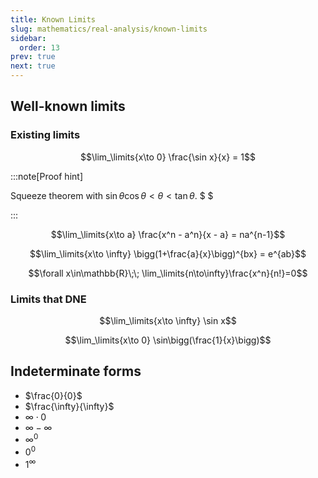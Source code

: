 ```yaml
---
title: Known Limits
slug: mathematics/real-analysis/known-limits
sidebar:
  order: 13
prev: true
next: true
---
```


## Well-known limits

### Existing limits

```math
\lim_\limits{x\to 0} \frac{\sin x}{x} = 1
```

:::note[Proof hint]

Squeeze theorem with $\sin \theta \cos \theta \lt \theta \lt \tan\theta$. $ $

:::

```math
\lim_\limits{x\to a} \frac{x^n - a^n}{x - a} = na^{n-1}
```

```math
\lim_\limits{x\to \infty} \bigg(1+\frac{a}{x}\bigg)^{bx} = e^{ab}
```

```math
\forall x\in\mathbb{R}\;\;
\lim_\limits{n\to\infty}\frac{x^n}{n!}=0
```

### Limits that DNE

```math
\lim_\limits{x\to \infty} \sin x
```

```math
\lim_\limits{x\to 0} \sin\bigg(\frac{1}{x}\bigg)
```

## Indeterminate forms

- $\frac{0}{0}$
- $\frac{\infty}{\infty}$
- $\infty\cdot0$
- $\infty-\infty$
- $\infty^{0}$
- $0^0$
- $1^\infty$

